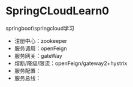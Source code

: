# SpringCLoudLearn0
springboot\springcloud学习

* 注册中心：zookeeper
* 服务调用：openFeign
* 服务网关：gateWay
* 熔断/降级/限流：openFeign/gateway2+hystrix
* 服务配置：
* 服务总线：